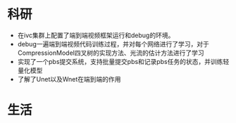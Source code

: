 # 科研
- 在ivc集群上配置了端到端视频框架运行和debug的环境。
- debug一遍端到端视频代码训练过程，并对每个网络进行了学习，对于CompressionModel四叉树的实现方法、光流的估计方法进行了学习
- 实现了一个pbs提交系统，支持批量提交pbs和记录pbs任务的状态，并训练轻量化模型
- 了解了Unet以及Wnet在端到端的作用

# 生活

